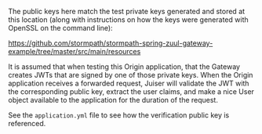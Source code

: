 The public keys here match the test private keys generated and stored at this location (along with instructions on 
how the keys were generated with OpenSSL on the command line):

https://github.com/stormpath/stormpath-spring-zuul-gateway-example/tree/master/src/main/resources

It is assumed that when testing this Origin application, that the Gateway creates JWTs that are signed by one
of those private keys.  When the Origin application receives a forwarded request, Juiser will validate the JWT with 
the corresponding public key, extract the user claims, and make a nice User object available to the application for the
duration of the request.

See the `application.yml` file to see how the verification public key is referenced.

